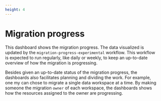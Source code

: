 ```yaml
---
height: 4
---
```


# Migration progress

This dashboard shows the migration progress. The data visualized is updated by the `migration-progress-experimental`
workflow. This workflow is expected to run regularly, like daily or weekly, to keep an up-to-date overview of how the
migration is progressing.

Besides given an up-to-date status of the migration progress, the dashboards also facilitates
planning and dividing the work. For example, one my can chose to migrate a single data workspace at a time. By making
someone the migration `owner` of each workspace, the dashboards shows how the resources assigned to the owner are
progressing.
